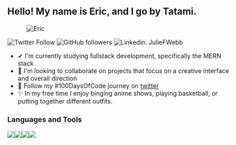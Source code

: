 ## Hello! My name is Eric, and I go by Tatami.

&nbsp;&nbsp;&nbsp;&nbsp;&nbsp;&nbsp;&nbsp;&nbsp;&nbsp;&nbsp;&nbsp;![Eric](https://i.imgur.com/EHmkTZZ.png)

![Twitter Follow](https://img.shields.io/twitter/follow/tatamibox?color=1DA1F2&label=Followers&logo=twitter&style=for-the-badge)
![GitHub followers](https://img.shields.io/github/followers/tatamibox?color=1DA1F2&style=for-the-badge)
![Linkedin: JulieFWebb](https://img.shields.io/badge/-CONNECT-blue?style=for-the-badge&logo=Linkedin&link=https://www.linkedin.com/in/ericquesada02)


- ✔ I'm currently studying fullstack development, specifically the MERN stack 
- 🤝 I'm looking to collaborate on projects that focus on a creative interface and overall direction
- 💯 Follow my #100DaysOfCode journey on [twitter](https://twitter.com/tatamibox)
- ✨ In my free time I enjoy binging anime shows, playing basketball, or putting together different outfits. 

### Languages and Tools

<img src="https://img.icons8.com/color/48/000000/javascript.png"/><img src="https://img.icons8.com/color/48/000000/html-5.png"/><img src="https://img.icons8.com/color/48/000000/css3.png"/><img src="https://img.icons8.com/color/48/000000/nodejs.png"/>

